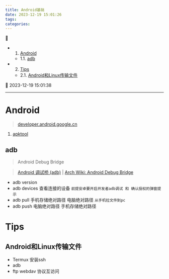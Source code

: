 ```yaml
---
title: Android基础
date: 2023-12-19 15:01:26
tags: 
categories: 
---
```


💠

- 1. [Android](#android)
    - 1.1. [adb](#adb)
- 2. [Tips](#tips)
    - 2.1. [Android和Linux传输文件](#android和linux传输文件)

💠 2023-12-19 15:01:38
****************************************
# Android 
> [developer.android.google.cn](https://developer.android.google.cn/)

1. [apktool](https://bitbucket.org/iBotPeaches/apktool/overview)

## adb
> Android Debug Bridge

> [Android 调试桥 (adb)](https://developer.android.com/studio/command-line/adb) | [Arch Wiki: Android Debug Bridge](https://wiki.archlinux.org/title/Android_Debug_Bridge)

- adb version
- adb devices 查看连接的设备 `前提安卓要开启开发者adb调试 和 确认授权的弹窗提示`
- adb pull 手机存储绝对路径 电脑绝对路径 `从手机拉文件到pc`
- adb push 电脑绝对路径 手机存储绝对路径


# Tips
## Android和Linux传输文件
- Termux 安装ssh
- adb 
- ftp webdav 协议互访问
